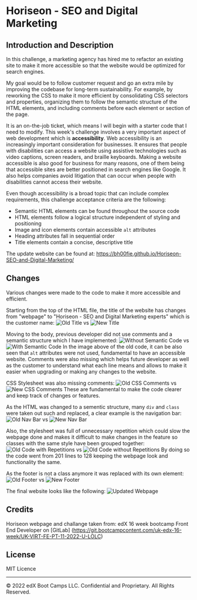 # Horiseon - SEO and Digital Marketing 

## Introduction and Description

In this challenge, a marketing agency has hired me to refactor an existing site to make it more accessible so that the website would be optimized for search engines.

My goal would be to follow customer request and go an extra mile by improving the codebase for long-term sustainability. For example, by reworking the CSS to make it more efficient by consolidating CSS selectors and properties, organizing them to follow the semantic structure of the HTML elements, and including comments before each element or section of the page.

It is an on-the-job ticket, which means I will begin with a starter code that I need to modify. This week's challenge involves a very important aspect of web development which is **accessibility**.
Web accessibility is an increasingly important consideration for businesses. It ensures that people with disabilities can access a website using assistive technologies such as video captions, screen readers, and braille keyboards. Making a website accessible is also good for business for many reasons, one of them being that accessible sites are better positioned in search engines like Google. It also helps companies avoid litigation that can occur when people with disabilities cannot access their website.

Even though accessibility is a broad topic that can include complex requirements, this challenge acceptance criteria are the following:

* Semantic HTML elements can be found throughout the source code
* HTML elements follow a logical structure independent of styling and positioning
* Image and icon elements contain accessible `alt` attributes
* Heading attributes fall in sequential order
* Title elements contain a concise, descriptive title

The update website can be found at: https://bh00fie.github.io/Horiseon-SEO-and-Digital-Marketing/

## Changes 

Various changes were made to the code to make it more accessible and efficient. 

Starting from the top of the HTML file, the title of the website has changes from "webpage" to "Horiseon - SEO and Digital Marketing experts" which is the customer name:
![Old Title](/assets/images/Title-old.jpg) vs ![New Title](/assets/images/Title-new.jpg)

Moving to the body, previous developer did not use comments and a semantic structure which I have implemented:
![Without Semantic Code](/assets/images/Semantic-old.jpg) vs ![With Semantic Code](/assets/images/Semantic-new.jpg)
In the image above of the old code, it can be also seen that `alt` attributes were not used, fundamental to have an accessible website.
Comments were also missing which helps future developer as well as the customer to understand what each line means and allows to make it easier when upgrading or making any changes to the website.

CSS Stylesheet was also missing comments:
![Old CSS Comments](/assets/images/Comments-old.jpg) vs ![New CSS Comments](/assets/images/Comments-new.jpg)
These are fundamental to make the code clearer and keep track of changes or features.

As the HTML was changed to a sementic structure, many `div` and `class` were taken out such and replaced, a clear example is the navigation bar:
![Old Nav Bar](/assets/images/Nav-old.jpg) vs ![New Nav Bar](/assets/images/Nav-new.jpg)

Also, the stylesheet was full of unnecessary repetition which could slow the webpage done and makes it difficult to make changes in the feature so classes with the same style have been grouped together:
![Old Code with Repetitions](/assets/images/Repititions-old.jpg) vs ![Old Code without Repetitions](/assets/images/Repititions-new.jpg)
By doing so the code went from 201 lines to 128 keeping the webpage look and functionality the same.

As the footer is not a class anymore it was replaced with its own element:
![Old Footer](/assets/images/Footer-old.jpg) vs ![New Footer](/assets/images/Footer-new.jpg)

The final website looks like the following:
![Updated Webpage](/assets/images/Final-website.png)

## Credits

Horiseon webpage and challange taken from: edX 16 week bootcamp Front End Developer on [GitLab] (https://git.bootcampcontent.com/uk-edx-16-week/UK-VIRT-FE-PT-11-2022-U-LOLC)


## License

MIT Licence

---

© 2022 edX Boot Camps LLC. Confidential and Proprietary. All Rights Reserved.
